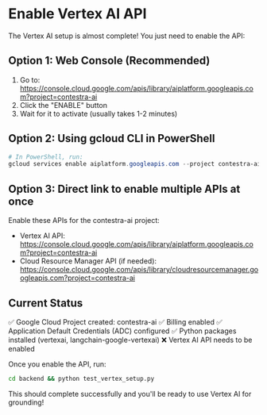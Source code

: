# Enable Vertex AI API

The Vertex AI setup is almost complete! You just need to enable the API:

## Option 1: Web Console (Recommended)

1. Go to: https://console.cloud.google.com/apis/library/aiplatform.googleapis.com?project=contestra-ai
2. Click the "ENABLE" button
3. Wait for it to activate (usually takes 1-2 minutes)

## Option 2: Using gcloud CLI in PowerShell

```powershell
# In PowerShell, run:
gcloud services enable aiplatform.googleapis.com --project contestra-ai
```

## Option 3: Direct link to enable multiple APIs at once

Enable these APIs for the contestra-ai project:
- Vertex AI API: https://console.cloud.google.com/apis/library/aiplatform.googleapis.com?project=contestra-ai
- Cloud Resource Manager API (if needed): https://console.cloud.google.com/apis/library/cloudresourcemanager.googleapis.com?project=contestra-ai

## Current Status

✅ Google Cloud Project created: contestra-ai
✅ Billing enabled
✅ Application Default Credentials (ADC) configured
✅ Python packages installed (vertexai, langchain-google-vertexai)
❌ Vertex AI API needs to be enabled

Once you enable the API, run:
```bash
cd backend && python test_vertex_setup.py
```

This should complete successfully and you'll be ready to use Vertex AI for grounding!